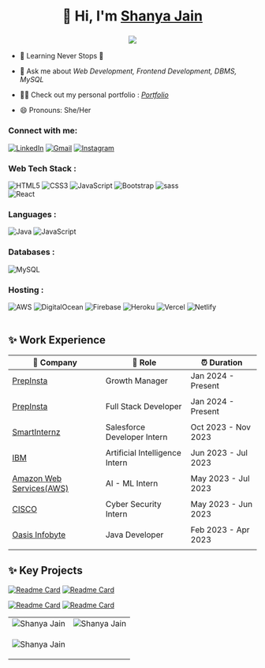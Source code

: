 <h1 align="center">👋 Hi, I'm <a href="https://www.linkedin.com/in/shanya-jain-054228232/" target="_blank"> Shanya Jain </a></h1>
<h3 align="center"> <img src="https://readme-typing-svg.herokuapp.com?color=0357F7&lines=Full+Stack+Developer+%3A)" /> </h3>

- 🌱 Learning Never Stops 🚀

- 💬 Ask me about *Web Development, Frontend Development, DBMS, MySQL*

- 👨‍💻 Check out my personal portfolio : *<a href="https://my-portfolio-zeta-orcin-25.vercel.app/" target="_blank">Portfolio</a>*

- 😄 Pronouns: She/Her

<h3 align="left">Connect with me:</h3>
<div align="left">
  <a href="https://www.linkedin.com/in/shanya-jain-054228232/"><img alt="LinkedIn" src="https://img.shields.io/badge/linkedin-%230077B5.svg?style=for-the-badge&logo=linkedin&logoColor=white"/></a>
  <a href="mailto:jainshanya77@gmail.com"><img alt="Gmail" src="https://img.shields.io/badge/Gmail-D14836?style=for-the-badge&logo=gmail&logoColor=white"/></a>
   <a href="https://www.instagram.com/jain.shanya/"><img alt="Instagram" src="https://img.shields.io/badge/Instagram-E4405F?style=for-the-badge&logo=instagram&logoColor=white"/></a>
  
</div>

<h3 align="left">Web Tech Stack :</h3>
<div align="left">
<img alt="HTML5" src="https://img.shields.io/badge/html5-%23E34F26.svg?style=for-the-badge&logo=html5&logoColor=white"/>
<img alt="CSS3" src="https://img.shields.io/badge/css3-%231572B6.svg?style=for-the-badge&logo=css3&logoColor=white"/> 
<img alt="JavaScript" src="https://img.shields.io/badge/javascript-%23323330.svg?style=for-the-badge&logo=javascript&logoColor=%23F7DF1E"/> 
<!-- <img alt="jQuery" src="https://img.shields.io/badge/jquery-%230769AD.svg?style=for-the-badge&logo=jquery&logoColor=white"/> 
<img alt="TailwindCSS" src="https://img.shields.io/badge/Tailwind_CSS-38B2AC?style=for-the-badge&logo=tailwind-css&logoColor=white"/> -->
<img alt="Bootstrap" src="https://img.shields.io/badge/bootstrap-%23563D7C.svg?style=for-the-badge&logo=bootstrap&logoColor=white"/>
<img alt="sass" src="https://img.shields.io/badge/Sass-CC6699?style=for-the-badge&logo=sass&logoColor=white"/>
<br>
<img alt="React" src="https://img.shields.io/badge/react-%2320232a.svg?style=for-the-badge&logo=react&logoColor=%2361DAFB"/>
<!-- <img alt="Redux" src="https://img.shields.io/badge/Redux-593D88?style=for-the-badge&logo=redux&logoColor=white"/>
<img alt="NextJS" src="https://img.shields.io/badge/next.js-000000?style=for-the-badge&logo=nextdotjs&logoColor=white"/> -->
</div>

<h3 align="left">Languages :</h3>
<div align="left">
  <img alt="Java" src="https://img.shields.io/badge/java-%23ED8B00.svg?style=for-the-badge&logo=java&logoColor=white"/>
  <img alt="JavaScript" src="https://img.shields.io/badge/javascript-%23323330.svg?style=for-the-badge&logo=javascript&logoColor=%23F7DF1E"/> 
<!--   <img alt="Python" src="https://img.shields.io/badge/python-%2314354C.svg?style=for-the-badge&logo=python&logoColor=white"/> -->
</div>

<h3 align="left">Databases :</h3>
<div align="left">
  <img alt="MySQL" src="https://img.shields.io/badge/mysql-%2300f.svg?style=for-the-badge&logo=mysql&logoColor=white"/>
 <!-- <img alt="MongoDB" src ="https://img.shields.io/badge/MongoDB-4EA94B?style=for-the-badge&logo=mongodb&logoColor=white"/> -->
<!--   <img alt="SQLite" src ="https://img.shields.io/badge/sqlite-%2307405e.svg?style=for-the-badge&logo=sqlite&logoColor=white"/>
  <img alt="PostgreSQL" src ="https://img.shields.io/badge/PostgreSQL-316192?style=for-the-badge&logo=postgresql&logoColor=white"/> -->
</div>



<h3 align="left">Hosting :</h3>
<div align="left">
  <img alt="AWS" src="https://img.shields.io/badge/Amazon_AWS-FF9900?style=for-the-badge&logo=amazonaws&logoColor=white"/>
  <img alt="DigitalOcean" src="https://img.shields.io/badge/DigitalOcean-%230167ff.svg?style=for-the-badge&logo=digitalOcean&logoColor=white"/>
  <img alt="Firebase" src="https://img.shields.io/badge/firebase-%23039BE5.svg?style=for-the-badge&logo=firebase"/>
  <img alt="Heroku" src="https://img.shields.io/badge/heroku-%23430098.svg?style=for-the-badge&logo=heroku&logoColor=white"/>
  <img alt="Vercel" src="https://img.shields.io/badge/Vercel-000000?style=for-the-badge&logo=vercel&logoColor=white"/>
  <img alt="Netlify" src="https://img.shields.io/badge/Netlify-00C7B7?style=for-the-badge&logo=netlify&logoColor=white"/>
</div><br/>

## ✨ Work Experience

| 🏢 Company | 💼 Role | ⏰ Duration |
| --- | --- | --- |
| [PrepInsta](https://www.linkedin.com/company/prepinstaprime-campusclub/mycompany/) | Growth Manager | Jan 2024 - Present |
|||
| [PrepInsta](https://www.linkedin.com/company/prepinstaprime-campusclub/mycompany/) | Full Stack Developer | Jan 2024 - Present |
|||
| [SmartInternz](https://www.linkedin.com/company/smartinternz/) | Salesforce Developer Intern | Oct 2023 - Nov 2023 |
|||
| [IBM](https://www.linkedin.com/company/ibm/) | Artificial Intelligence Intern | Jun 2023 - Jul 2023 |
|||
| [Amazon Web Services(AWS)](https://www.linkedin.com/company/amazon-web-services/) | AI - ML Intern | May 2023 - Jul 2023 |
|||
| [CISCO](https://www.linkedin.com/school/cisco-networking-academy1/) | Cyber Security Intern | May 2023 - Jun 2023 |
|||
| [Oasis Infobyte](https://www.linkedin.com/company/oasis-infobyte/) | Java Developer | Feb 2023 - Apr 2023 |
|||


## ✨ Key Projects



[![Readme Card](https://github-readme-stats.vercel.app/api/pin/?username=Shanya1234&repo=Redstore-fashion_hub)](https://github.com/Shanya1234/Redstore-fashion_hub/tree/main/REDSTORE-main/redstone)
[![Readme Card](https://github-readme-stats.vercel.app/api/pin/?username=Shanya1234&repo=Krishicare-android)](https://github.com/Shanya1234/Krishicare-android)

[![Readme Card](https://github-readme-stats.vercel.app/api/pin/?username=Shanya1234&repo=inotebook)](https://github.com/Shanya1234/iNotebook)
[![Readme Card](https://github-readme-stats.vercel.app/api/pin/?username=Shanya1234&repo=TextUtils)](https://github.com/Shanya1234/TextUtils/tree/main/TextUtils-main)

<table>
  <tr>
    <td><img src="https://github-readme-stats.vercel.app/api?username=Shanya1234&show_icons=true&theme=dark&locale=en" alt="Shanya Jain" /></td>
    <td><img src="https://github-readme-stats.vercel.app/api/top-langs?username=Shanya1234&show_icons=true&theme=dark&locale=en&layout=compact" alt="Shanya Jain" /></td>
  </tr>
  <tr>
    <td colspan="2"><p><img align="center" src="https://github-readme-streak-stats.herokuapp.com/?user=Shanya1234&show_icons=true&theme=dark" alt="Shanya Jain" /></p></td>
  </tr>
</table>
